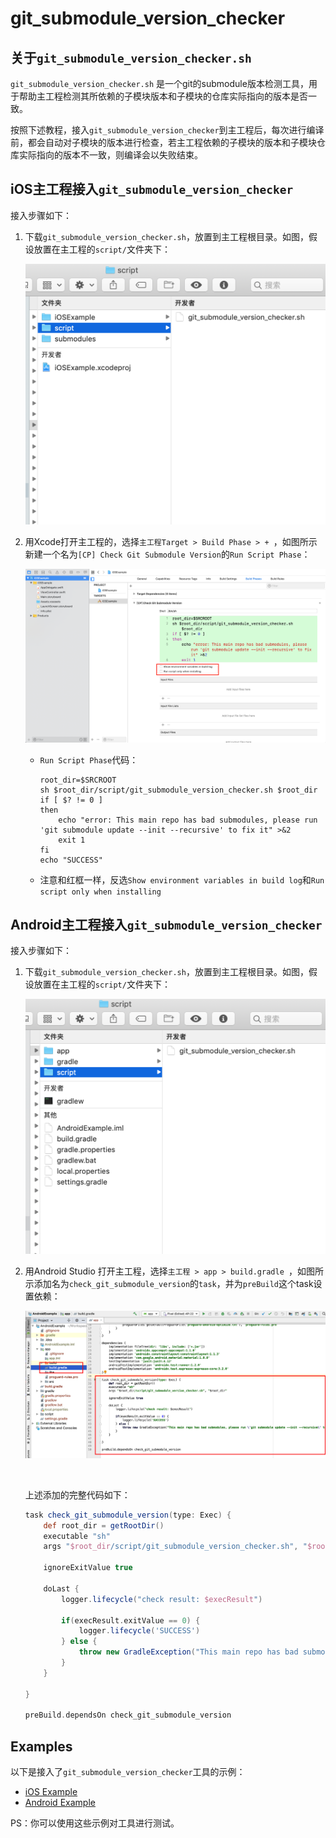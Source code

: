 git_submodule_version_checker 
============

## 关于`git_submodule_version_checker.sh`

`git_submodule_version_checker.sh` 是一个git的submodule版本检测工具，用于帮助主工程检测其所依赖的子模块版本和子模块的仓库实际指向的版本是否一致。

按照下述教程，接入`git_submodule_version_checker`到主工程后，每次进行编译前，都会自动对子模块的版本进行检查，若主工程依赖的子模块的版本和子模块仓库实际指向的版本不一致，则编译会以失败结束。

## iOS主工程接入`git_submodule_version_checker`

接入步骤如下：

1. 下载`git_submodule_version_checker.sh`，放置到主工程根目录。如图，假设放置在主工程的`script/`文件夹下：

   ![image-20190909210246809](Asserts/add_sh_file_to_ios.png)

2. 用Xcode打开主工程的，选择`主工程Target > Build Phase > + `，如图所示新建一个名为`[CP] Check Git Submodule Version`的`Run Script Phase`：

   ![image-20190908212537619](Asserts/add_run_script_phase.png)

   

   - `Run Script Phase`代码：

      ``` shell
      root_dir=$SRCROOT
      sh $root_dir/script/git_submodule_version_checker.sh $root_dir
      if [ $? != 0 ]
      then 
          echo "error: This main repo has bad submodules, please run 'git submodule update --init --recursive' to fix it" >&2
          exit 1
      fi
      echo "SUCCESS"
      
      ```

   - 注意和红框一样，反选`Show environment variables in build log`和`Run script only when installing`



## Android主工程接入`git_submodule_version_checker`

接入步骤如下：

1. 下载`git_submodule_version_checker.sh`，放置到主工程根目录。如图，假设放置在主工程的`script/`文件夹下：

   ![image-20190909210121390](Asserts/add_sh_file_to_android.png)

2. 用Android Studio 打开主工程，选择`主工程 > app > build.gradle `，如图所示添加名为`check_git_submodule_version`的`task`，并为`preBuild`这个task设置依赖：

   ![image-20190909210827232](Asserts/add_task.png)

   ​	

   上述添加的完整代码如下：

   ```groovy
   task check_git_submodule_version(type: Exec) {
       def root_dir = getRootDir()
       executable "sh"
       args "$root_dir/script/git_submodule_version_checker.sh", "$root_dir"
   
       ignoreExitValue true
   
       doLast {
           logger.lifecycle("check result: $execResult")
   
           if(execResult.exitValue == 0) {
               logger.lifecycle('SUCCESS')
           } else {
               throw new GradleException("This main repo has bad submodules, please run \'git submodule update --init --recursive\' to fix it.")
           }
       }
   
   }
   
   preBuild.dependsOn check_git_submodule_version
   ```


## Examples

以下是接入了`git_submodule_version_checker`工具的示例：

- [iOS Example](https://github.com/YK-Unit/git_submodule_version_checker_example_iOS)
- [Android Example](https://github.com/YK-Unit/git_submodule_version_checker_example_Android)

PS：你可以使用这些示例对工具进行测试。

